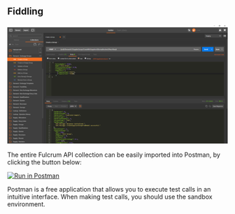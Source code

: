 ## Fiddling

![postman](images/postman.png)

The entire Fulcrum API collection can be easily imported into Postman, by clicking the button below:

<a href="https://app.getpostman.com/run-collection/c5c0a7c1d737742e7c04" target="_blank"><img src="https://run.pstmn.io/button.svg" alt="Run in Postman"></a>

Postman is a free application that allows you to execute test calls in an intuitive interface. When making test calls, you should use the sandbox environment.
